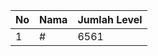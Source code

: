 | No | Nama            | Jumlah Level |
|----|-----------------|--------------|
| 1  | #    |    6561        |
